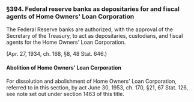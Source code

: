 ### §394. Federal reserve banks as depositaries for and fiscal agents of Home Owners' Loan Corporation ###

The Federal Reserve banks are authorized, with the approval of the Secretary of the Treasury, to act as depositaries, custodians, and fiscal agents for the Home Owners' Loan Corporation.

(Apr. 27, 1934, ch. 168, §8, 48 Stat. 646.)

#### Abolition of Home Owners' Loan Corporation ####

For dissolution and abolishment of Home Owners' Loan Corporation, referred to in this section, by act June 30, 1953, ch. 170, §21, 67 Stat. 126, see note set out under section 1463 of this title.